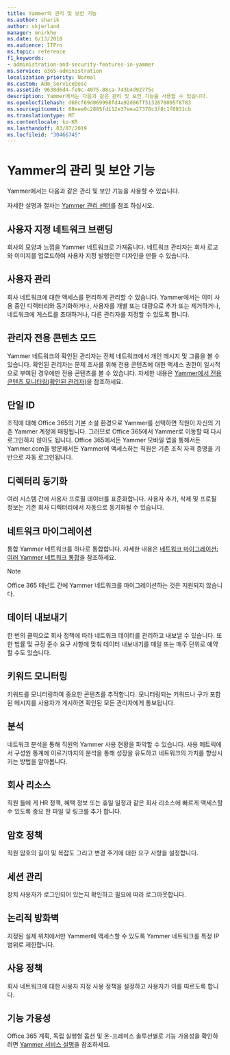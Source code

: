 ```yaml
---
title: Yammer의 관리 및 보안 기능
ms.author: sharik
author: skjerland
manager: mnirkhe
ms.date: 6/13/2018
ms.audience: ITPro
ms.topic: reference
f1_keywords:
- administration-and-security-features-in-yammer
ms.service: o365-administration
localization_priority: Normal
ms.custom: Adm_ServiceDesc
ms.assetid: 9638d6d4-fe9c-4075-88ca-743b4d92775c
description: Yammer에서는 다음과 같은 관리 및 보안 기능을 사용할 수 있습니다.
ms.openlocfilehash: d68cf69d069998fd4a92d86ff5132678095f8783
ms.sourcegitcommit: 68eee0c2885fd112e37eea27370c3f8c1f0831cb
ms.translationtype: MT
ms.contentlocale: ko-KR
ms.lasthandoff: 03/07/2019
ms.locfileid: "30466745"
---
```

# <a name="administration-and-security-features-in-yammer"></a>Yammer의 관리 및 보안 기능

Yammer에서는 다음과 같은 관리 및 보안 기능을 사용할 수 있습니다.
  
자세한 설명과 절차는 [Yammer 관리 센터](https://go.microsoft.com/fwlink/?LinkId=869688)를 참조 하십시오.
  
## <a name="custom-network-branding"></a>사용자 지정 네트워크 브랜딩
<a name="bkmk_CustomNetworkBranding"> </a>

회사의 모양과 느낌을 Yammer 네트워크로 가져옵니다. 네트워크 관리자는 회사 로고와 이미지를 업로드하여 사용자 지정 발행인란 디자인을 만들 수 있습니다.
  
## <a name="user-management"></a>사용자 관리
<a name="bkmk_UserManagement"> </a>

회사 네트워크에 대한 액세스를 편리하게 관리할 수 있습니다. Yammer에서는 이미 사용 중인 디렉터리와 동기화하거나, 사용자를 개별 또는 대량으로 추가 또는 제거하거나, 네트워크에 게스트를 초대하거나, 다른 관리자를 지정할 수 있도록 합니다.
  
## <a name="admin-private-content-mode"></a>관리자 전용 콘텐츠 모드
<a name="bkmk_AdminPrivate"> </a>

Yammer 네트워크의 확인된 관리자는 전체 네트워크에서 개인 메시지 및 그룹을 볼 수 있습니다. 확인된 관리자는 문제 조사를 위해 전용 콘텐츠에 대한 액세스 권한이 일시적으로 부여된 경우에만 전용 콘텐츠를 볼 수 있습니다. 자세한 내용은 [Yammer에서 전용 콘텐츠 모니터링(확인된 관리자)](https://go.microsoft.com/fwlink/?LinkId=627479)을 참조하세요.
  
## <a name="single-identity"></a>단일 ID
<a name="bkmk_o365_user_mapping"> </a>

조직에 대해 Office 365의 기본 소셜 환경으로 Yammer를 선택하면 직원이 자신의 기존 Yammer 계정에 매핑됩니다. 그러므로 Office 365에서 Yammer로 이동할 때 다시 로그인하지 않아도 됩니다. Office 365에서든 Yammer 모바일 앱을 통해서든 Yammer.com을 방문해서든 Yammer에 액세스하는 직원은 기존 조직 자격 증명을 기반으로 자동 로그인됩니다.
  
## <a name="directory-synchronization"></a>디렉터리 동기화
<a name="bkmk_DirectorySynchronization"> </a>

여러 시스템 간에 사용자 프로필 데이터를 표준화합니다. 사용자 추가, 삭제 및 프로필 정보는 기존 회사 디렉터리에서 자동으로 동기화될 수 있습니다.
  
## <a name="network-migration"></a>네트워크 마이그레이션
<a name="bkmk_NetworkMigration"> </a>

통합 Yammer 네트워크를 하나로 통합합니다. 자세한 내용은 [네트워크 마이그레이션: 여러 Yammer 네트워크 통합](https://go.microsoft.com/fwlink/?LinkID=617488)을 참조하세요.
  
> [!NOTE]
> Office 365 테넌트 간에 Yammer 네트워크를 마이그레이션하는 것은 지원되지 않습니다. 
  
## <a name="data-export"></a>데이터 내보내기
<a name="bkmk_DataExport"> </a>

한 번의 클릭으로 회사 정책에 따라 네트워크 데이터를 관리하고 내보낼 수 있습니다. 또한 법률 및 규정 준수 요구 사항에 맞춰 데이터 내보내기를 매일 또는 매주 단위로 예약할 수도 있습니다.
  
## <a name="keyword-monitoring"></a>키워드 모니터링
<a name="bkmk_KeywordMonitoring"> </a>

키워드를 모니터링하여 중요한 콘텐츠를 추적합니다. 모니터링되는 키워드나 구가 포함된 메시지를 사용자가 게시하면 확인된 모든 관리자에게 통보됩니다.
  
## <a name="analytics"></a>분석
<a name="bkmk_Analytics"> </a>

네트워크 분석을 통해 직원의 Yammer 사용 현황을 파악할 수 있습니다. 사용 메트릭에서 구성원 통계에 이르기까지의 분석을 통해 성장을 유도하고 네트워크의 가치를 향상시키는 방법을 알아봅니다.
  
## <a name="company-resources"></a>회사 리소스
<a name="bkmk_CompanyResources"> </a>

직원 들에 게 HR 정책, 혜택 정보 또는 휴일 일정과 같은 회사 리소스에 빠르게 액세스할 수 있도록 중요 한 파일 및 링크를 추가 합니다.
  
## <a name="password-policies"></a>암호 정책
<a name="bkmk_PasswordPolicies"> </a>

직원 암호의 길이 및 복잡도 그리고 변경 주기에 대한 요구 사항을 설정합니다.
  
## <a name="session-management"></a>세션 관리
<a name="bkmk_SessionManagement"> </a>

장치 사용자가 로그인되어 있는지 확인하고 필요에 따라 로그아웃합니다.
  
## <a name="logical-firewall"></a>논리적 방화벽
<a name="bkmk_LogicalFirewall"> </a>

지정된 실제 위치에서만 Yammer에 액세스할 수 있도록 Yammer 네트워크를 특정 IP 범위로 제한합니다.
  
## <a name="usage-policy"></a>사용 정책
<a name="bkmk_UsagePolicy"> </a>

회사 네트워크에 대한 사용자 지정 사용 정책을 설정하고 사용자가 이를 따르도록 합니다.
  
## <a name="feature-availability"></a>기능 가용성
<a name="bkmk_UsagePolicy"> </a>

Office 365 계획, 독립 실행형 옵션 및 온-프레미스 솔루션별로 기능 가용성을 확인하려면 [Yammer 서비스 설명](yammer-service-description.md)을 참조하세요.
  

